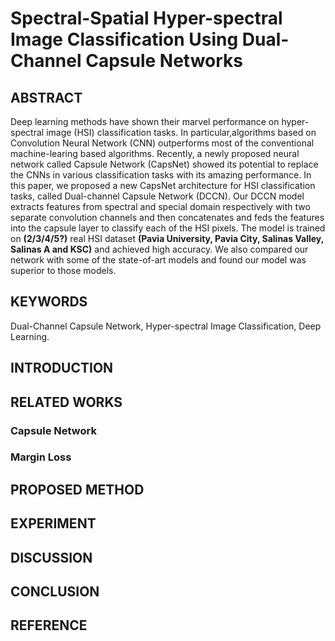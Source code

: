 # Spectral-Spatial Hyper-spectral Image Classification Using Dual-Channel Capsule Networks

## ABSTRACT

Deep learning methods have shown their marvel performance on hyper-spectral image (HSI) classification tasks. In 
particular,algorithms based on Convolution Neural Network (CNN) outperforms most of the conventional machine-learing 
based algorithms. Recently, a newly proposed neural network called Capsule Network (CapsNet) showed its potential to 
replace the CNNs in various classification tasks with its amazing performance. In this paper, we proposed a new CapsNet
architecture for HSI classification tasks, called Dual-channel Capsule Network (DCCN). Our DCCN model extracts features 
from spectral and special domain respectively with two separate convolution channels and then concatenates and feds the 
features into the capsule layer to classify each of the HSI pixels. The model is trained on **(2/3/4/5?)** real HSI 
dataset **(Pavia University, Pavia City, Salinas Valley, Salinas A and KSC)** and achieved high accuracy. We also 
compared our network with some of the state-of-art models and found our model was superior to those models.

## KEYWORDS 

Dual-Channel Capsule Network, Hyper-spectral Image Classification, Deep Learning.

## INTRODUCTION

## RELATED WORKS

### Capsule Network

### Margin Loss

## PROPOSED METHOD

## EXPERIMENT

## DISCUSSION

## CONCLUSION

## REFERENCE